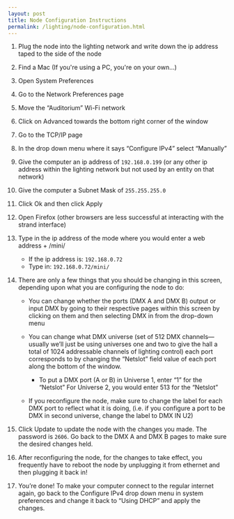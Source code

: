 ```yaml
---
layout: post
title: Node Configuration Instructions
permalink: /lighting/node-configuration.html
---
```


1. Plug the node into the lighting network and write down the ip address taped to the side of the node

2. Find a Mac (If you're using a PC, you're on your own...)

3. Open System Preferences

4. Go to the Network Preferences page

5. Move the “Auditorium” Wi-Fi network

6. Click on Advanced towards the bottom right corner of the window

7. Go to the TCP/IP page

8. In the drop down menu where it says “Configure IPv4” select “Manually”

9. Give the computer an ip address of `192.168.0.199` (or any other ip address within the
lighting network but not used by an entity on that network)

10. Give the computer a Subnet Mask of `255.255.255.0`

11. Click Ok and then click Apply

12. Open Firefox (other browsers are less successful at interacting with the strand
interface)

13. Type in the ip address of the mode where you would enter a web address + /mini/

    * If the ip address is: `192.168.0.72`
    * Type in: `192.168.0.72/mini/`

14. There are only a few things that you should be changing in this screen, depending
upon what you are configuring the node to do:

    * You can change whether the ports (DMX A and DMX B) output or input DMX by
going to their respective pages within this screen by clicking on them and then
selecting DMX in from the drop-down menu

    * You can change what DMX universe (set of 512 DMX channels—usually we’ll just
be using universes one and two to give the hall a total of 1024 addressable channels of lighting control) each port corresponds to by changing the “Netslot” field value of each port along the bottom of the window.

        * To put a DMX port (A or B) in Universe 1, enter “1” for the “Netslot” For Universe 2, you would enter 513 for the “Netslot”

    * If you reconfigure the node, make sure to change the label for each DMX port to reflect what it is doing, (i.e. if you configure a port to be DMX in second universe, change the label to DMX IN U2)

15. Click Update to update the node with the changes you made. The password is `2606`. Go back to the DMX A and DMX B pages to make sure the desired changes held.

16. After reconfiguring the node, for the changes to take effect, you frequently have to reboot the node by unplugging it from ethernet and then plugging it back in!

17. You’re done! To make your computer connect to the regular internet again, go back to the Configure IPv4 drop down menu in system preferences and change it back to “Using DHCP” and apply the changes.

